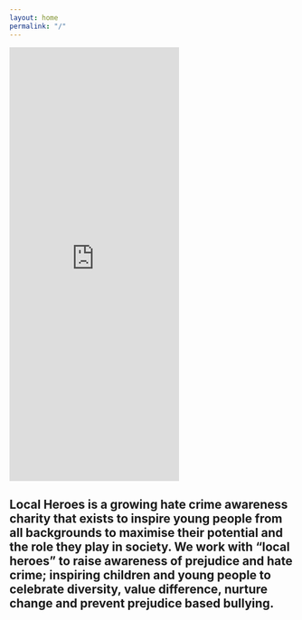 ```yaml
---
layout: home
permalink: "/"
---
```

<div class="responsive-embed">
<iframe height="768px" class="" src="https://www.youtube.com/embed/ffvtLezqHeY" frameborder="0" allowfullscreen></iframe>
</div>

<h2>Local Heroes is a growing hate crime awareness charity that exists to inspire young people from all backgrounds to maximise their potential and the role they play in society. We work with “local heroes” to raise awareness of prejudice and hate crime; inspiring children and young people to celebrate diversity, value difference, nurture change and prevent prejudice based bullying.</h2>
